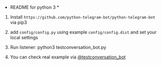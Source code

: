 * README for python 3 *

1. Install `https://github.com/python-telegram-bot/python-telegram-bot` via pip3

2. add `config/config.py` using example `config/config.dist` and set your local settings

3. Run listener: python3 testconversation_bot.py

4. You can check real example via [@testconversation_bot](https://t.me/testconversation_bot)